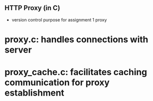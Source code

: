 ## HTTP Proxy (in C)
- version control purpose for assignment 1 proxy 

# proxy.c: handles connections with server 
# proxy_cache.c: facilitates caching communication for proxy establishment 
# 
